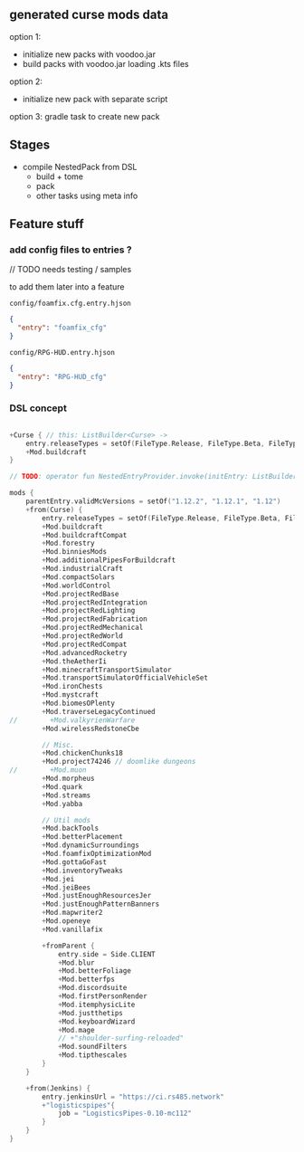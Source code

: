 ## generated curse mods data

option 1: 
- initialize new packs with voodoo.jar
- build packs with voodoo.jar loading .kts files

option 2:
- initialize new pack with separate script

option 3:
gradle task to create new pack

## Stages

- compile NestedPack from DSL
  - build + tome
  - pack
  - other tasks using meta info


## Feature stuff

### add config files to entries ?

// TODO needs testing / samples

to add them later into a feature

`config/foamfix.cfg.entry.hjson`
```json
{
  "entry": "foamfix_cfg"
}
```

`config/RPG-HUD.entry.hjson`
```json
{
  "entry": "RPG-HUD_cfg"
}
```

### DSL concept

```kotlin

+Curse { // this: ListBuilder<Curse> ->
    entry.releaseTypes = setOf(FileType.Release, FileType.Beta, FileType.Alpha)
    +Mod.buildcraft
}

// TODO: operator fun NestedEntryProvider.invoke(initEntry: ListBuilder<E>.() -> Unit)
```

```kotlin
mods {
    parentEntry.validMcVersions = setOf("1.12.2", "1.12.1", "1.12")
    +from(Curse) {
        entry.releaseTypes = setOf(FileType.Release, FileType.Beta, FileType.Alpha)
        +Mod.buildcraft
        +Mod.buildcraftCompat
        +Mod.forestry
        +Mod.binniesMods
        +Mod.additionalPipesForBuildcraft
        +Mod.industrialCraft
        +Mod.compactSolars
        +Mod.worldControl
        +Mod.projectRedBase
        +Mod.projectRedIntegration
        +Mod.projectRedLighting
        +Mod.projectRedFabrication
        +Mod.projectRedMechanical
        +Mod.projectRedWorld
        +Mod.projectRedCompat
        +Mod.advancedRocketry
        +Mod.theAetherIi
        +Mod.minecraftTransportSimulator
        +Mod.transportSimulatorOfficialVehicleSet
        +Mod.ironChests
        +Mod.mystcraft
        +Mod.biomesOPlenty
        +Mod.traverseLegacyContinued
//        +Mod.valkyrienWarfare
        +Mod.wirelessRedstoneCbe

        // Misc.
        +Mod.chickenChunks18
        +Mod.project74246 // doomlike dungeons
//        +Mod.muon
        +Mod.morpheus
        +Mod.quark
        +Mod.streams
        +Mod.yabba

        // Util mods
        +Mod.backTools
        +Mod.betterPlacement
        +Mod.dynamicSurroundings
        +Mod.foamfixOptimizationMod
        +Mod.gottaGoFast
        +Mod.inventoryTweaks
        +Mod.jei
        +Mod.jeiBees
        +Mod.justEnoughResourcesJer
        +Mod.justEnoughPatternBanners
        +Mod.mapwriter2
        +Mod.openeye
        +Mod.vanillafix

        +fromParent {
            entry.side = Side.CLIENT
            +Mod.blur
            +Mod.betterFoliage
            +Mod.betterfps
            +Mod.discordsuite
            +Mod.firstPersonRender
            +Mod.itemphysicLite
            +Mod.justthetips
            +Mod.keyboardWizard
            +Mod.mage
            // +"shoulder-surfing-reloaded"
            +Mod.soundFilters
            +Mod.tipthescales
        }
    }

    +from(Jenkins) {
        entry.jenkinsUrl = "https://ci.rs485.network"
        +"logisticspipes"{
            job = "LogisticsPipes-0.10-mc112"
        }
    }
}
```